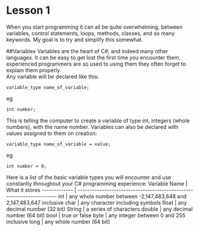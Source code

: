 Lesson 1 
================  
When you start programming it can all be quite overwhelming, between variables, control statements, loops, methods, classes, and so many keywords. My goal is to try and simplify this somewhat.

##Variables
Variables are the heart of C#, and indeed many other languages. It can be easy to get lost the first time you encounter them, experienced programmers are so used to using them they often 
forget to explain them properly. <br>
Any variable will be declared like this:<br>
```
variable_type name_of_variable;
```
eg
```
int number;
```
This is telling the computer to create a variable of type int, integers (whole numbers), with the name number. Variables can also be declared with values assigned to them on creation:
```
variable_type name_of_variable = value;
```
eg
```
int number = 9;
```

Here is a list of the basic variable types you will encounter and use constantly throughout your C# programming experience:
Variable Name | What it stores
------------- | ---------------------------------------------------------------------
int			  | any whole number between -2,147,483,648 and 2,147,483,647 inclusive
char		  | any character including symbols
float		  | any decimal number (32 bit)
String		  | a series of characters
double		  | any decimal number (64 bit)
bool		  | true or false
byte		  | any integer between 0 and 255 inclusive
long		  | any whole number (64 bit)